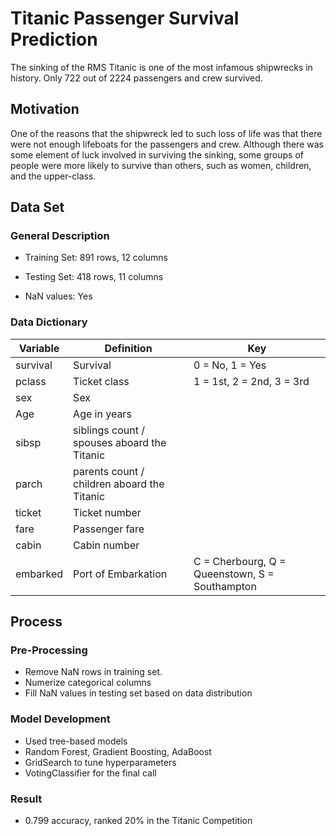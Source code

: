 # Titanic Passenger Survival Prediction
The sinking of the RMS Titanic is one of the most infamous shipwrecks in history.
Only 722 out of 2224 passengers and crew survived.

## Motivation
One of the reasons that the shipwreck led to such loss of life was that there were not enough lifeboats for the passengers and crew. Although there was some element of luck involved in surviving the sinking, some groups of people were more likely to survive than others, such as women, children, and the upper-class.

## Data Set
### General Description
- Training Set:
891 rows, 12 columns

- Testing Set:
418 rows, 11 columns

- NaN values: Yes

### Data Dictionary

|Variable  |  Definition  |  Key|
| --- | --- | --- |
|survival  |  Survival  |  0 = No, 1 = Yes|
|pclass  |  Ticket class  |  1 = 1st, 2 = 2nd, 3 = 3rd|
|sex  | Sex   |   |
|Age |  Age in years    |   |
|sibsp |  siblings count / spouses aboard the Titanic   |   |
|parch |  parents count / children aboard the Titanic   |   |
|ticket  |  Ticket number   |   |
|fare  |  Passenger fare    |   |
|cabin |  Cabin number    |   |
|embarked  |  Port of Embarkation |  C = Cherbourg, Q = Queenstown, S = Southampton|

## Process
### Pre-Processing
- Remove NaN rows in training set.
- Numerize categorical columns
- Fill NaN values in testing set based on data distribution

### Model Development
- Used tree-based models
- Random Forest, Gradient Boosting, AdaBoost
- GridSearch to tune hyperparameters
- VotingClassifier for the final call

### Result
- 0.799 accuracy, ranked 20% in the Titanic Competition
